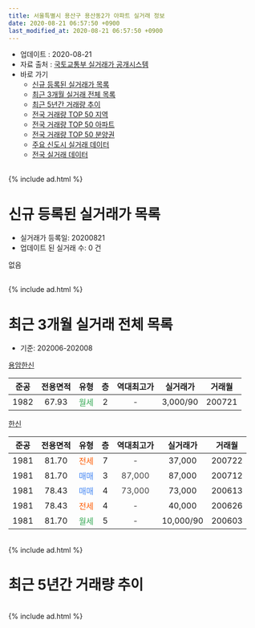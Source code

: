 ```yaml
---
title: 서울특별시 용산구 용산동2가 아파트 실거래 정보
date: 2020-08-21 06:57:50 +0900
last_modified_at: 2020-08-21 06:57:50 +0900
---
```


* 업데이트 : 2020-08-21
* 자료 출처 : [국토교통부 실거래가 공개시스템](http://rt.molit.go.kr)
* 바로 가기
    * [신규 등록된 실거래가 목록](#신규-등록된-실거래가-목록)
    * [최근 3개월 실거래 전체 목록](#최근-3개월-실거래-전체-목록)
    * [최근 5년간 거래량 추이](#최근-5년간-거래량-추이)
    * [전국 거래량 TOP 50 지역](https://inasie.github.io/apt-trade-info/최근-3개월-전국에서-가장-거래가-많이-발생한-지역)
    * [전국 거래량 TOP 50 아파트](https://inasie.github.io/apt-trade-info/최근-3개월-전국에서-가장-거래가-많이-발생한-아파트)
    * [전국 거래량 TOP 50 분양권](https://inasie.github.io/apt-trade-info/최근-3개월-전국에서-가장-거래가-많이-발생한-분양권)
    * [주요 신도시 실거래 데이터](https://inasie.github.io/apt-trade-info/주요-신도시)
    * [전국 실거래 데이터](https://inasie.github.io/apt-trade-info/전국)
<br>
{% include ad.html %}
<br>

# 신규 등록된 실거래가 목록
* 실거래가 등록일: 20200821
* 업데이트 된 실거래 수: 0 건

없음

<br>
{% include ad.html %}
<br>

# 최근 3개월 실거래 전체 목록
* 기준: 202006-202008


[용암한신](https://search.naver.com/search.naver?query=%EC%84%9C%EC%9A%B8%ED%8A%B9%EB%B3%84%EC%8B%9C+%EC%9A%A9%EC%82%B0%EA%B5%AC+%EC%9A%A9%EC%82%B0%EB%8F%992%EA%B0%80+%EC%9A%A9%EC%95%94%ED%95%9C%EC%8B%A0)

|준공|전용면적|유형|층|역대최고가|실거래가|거래월|
|:---:|:---:|:---:|:---:|:---:|:---:|:---:|
|1982|67.93|<span style="color:#34a853">월세</span>|2|<span style="color:#444444">-</span>|3,000/90|200721|

[한신](https://search.naver.com/search.naver?query=%EC%84%9C%EC%9A%B8%ED%8A%B9%EB%B3%84%EC%8B%9C+%EC%9A%A9%EC%82%B0%EA%B5%AC+%EC%9A%A9%EC%82%B0%EB%8F%992%EA%B0%80+%ED%95%9C%EC%8B%A0)

|준공|전용면적|유형|층|역대최고가|실거래가|거래월|
|:---:|:---:|:---:|:---:|:---:|:---:|:---:|
|1981|81.70|<span style="color:#ff5a00">전세</span>|7|<span style="color:#444444">-</span>|37,000|200722|
|1981|81.70|<span style="color:#4285f3">매매</span>|3|<span style="color:#444444">87,000</span>|87,000|200712|
|1981|78.43|<span style="color:#4285f3">매매</span>|4|<span style="color:#444444">73,000</span>|73,000|200613|
|1981|78.43|<span style="color:#ff5a00">전세</span>|4|<span style="color:#444444">-</span>|40,000|200626|
|1981|81.70|<span style="color:#34a853">월세</span>|5|<span style="color:#444444">-</span>|10,000/90|200603|


<br>
{% include ad.html %}
<br>

# 최근 5년간 거래량 추이


<div style="width:100%;">
    <canvas id="deal_progress" height="200"></canvas>
</div>

<script>
new Chart(document.getElementById("deal_progress"), {
    type: 'line',
    data: {
        labels: ['201508','201509','201510','201511','201512','201601','201602','201603','201604','201605','201606','201607','201608','201609','201610','201611','201612','201701','201702','201703','201704','201705','201706','201707','201708','201709','201710','201711','201712','201801','201802','201803','201804','201805','201806','201807','201808','201809','201810','201811','201812','201901','201902','201903','201904','201905','201906','201907','201908','201909','201910','201911','201912','202001','202002','202003','202004','202005','202006','202007','202008'],
        datasets: [{
            label: '매매',
            pointRadius: 1,
            data: [1, 0, 1, 1, 0, 0, 1, 1, 1, 0, 2, 1, 0, 0, 0, 2, 0, 0, 1, 1, 1, 2, 0, 1, 0, 0, 3, 2, 0, 2, 1, 0, 0, 0, 0, 0, 1, 1, 0, 0, 0, 1, 0, 1, 0, 0, 0, 0, 0, 0, 0, 0, 0, 2, 3, 0, 0, 0, 1, 1, 0],
            borderColor: "rgba(255, 201, 14, 1)",
            backgroundColor: "rgba(255, 201, 14, 0.5)",
            fill: false,
            lineTension: 0
        },{
            label: '전월세',
            pointRadius: 1,
            data: [0, 2, 0, 0, 1, 0, 1, 1, 2, 0, 0, 0, 1, 0, 1, 1, 2, 1, 1, 2, 0, 1, 3, 1, 2, 1, 0, 1, 0, 0, 2, 1, 0, 1, 0, 0, 1, 1, 0, 1, 1, 0, 0, 1, 3, 0, 1, 0, 0, 0, 1, 2, 0, 1, 4, 4, 1, 1, 2, 2, 0],
            borderColor: "rgba(0, 141, 185, 1)",
            backgroundColor: "rgba(0, 141, 185, 0.5)",
            fill: false,
            lineTension: 0
        }
        ]
    },
    options: {
        responsive: true,
        title: {
            display: false
        },
        tooltips: {
            mode: 'index',
            intersect: false
        },
        hover: {
            mode: 'nearest',
            intersect: true
        },
        scales: {
            xAxes: [{
                display: true,
                scaleLabel: {
                    display: true,
                    labelString: '년/월'
                }
            }],
            yAxes: [{
                display: true,
                ticks: {
                    suggestedMin: 0,
                },
                scaleLabel: {
                    display: true,
                    labelString: '실거래 수'
                }
            }]
        }
    }
});

</script>


<br>
{% include ad.html %}
<br>

